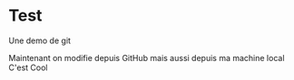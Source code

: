 # Test
Une demo de git

Maintenant on modifie depuis GitHub
mais aussi depuis ma machine local
C'est Cool

